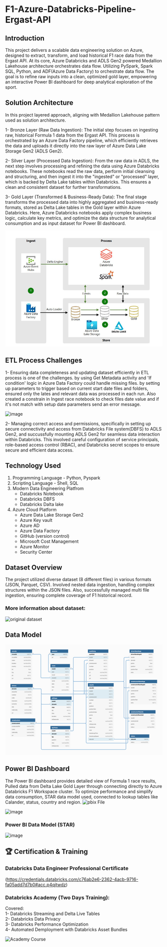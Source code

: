 # F1-Azure-Databricks-Pipeline-Ergast-API

## Introduction
This project delivers a scalable data engineering solution on Azure, designed to extract, transform, and load historical F1 race data from the Ergast API. At its core, Azure Databricks and ADLS Gen2 powered Medallion Lakehouse architecture orchestrates data flow. Utilizing PySpark, Spark SQL, Python, and ADF(Azure Data Factory) to orchestrate data flow. The goal is to refine raw inputs into a clean, optimized gold layer, empowering an interactive Power BI dashboard for deep analytical exploration of the sport.

## Solution Architecture

In this project layered approach, aligning with Medallion Lakehouse pattern used as solution architecture.

1- Bronze Layer (Raw Data Ingestion): The initial step focuses on ingesting raw, historical Formula 1 data from the Ergast API. This process is orchestrated by an Azure Data Factory pipeline, 
   which efficiently retrieves the data and uploads it directly into the raw layer of Azure Data Lake Storage Gen2 (ADLS Gen2). 

2- Silver Layer (Processed Data Ingestion): From the raw data in ADLS, the next step involves processing and refining the data using Azure Databricks notebooks. These notebooks read the raw data, perform initial cleansing and structuring, and then ingest it into the "ingested" or "processed" layer, which is backed by Delta Lake tables within Databricks. This ensures a clean and consistent dataset for further transformations.

3- Gold Layer (Transformed & Business-Ready Data): The final stage transforms the processed data into highly aggregated and business-ready formats, stored as Delta Lake tables in the Gold layer within Azure Databricks. Here, Azure Databricks notebooks apply complex business logic, calculate key metrics, and optimize the data structure for analytical consumption and as input dataset for Power BI dashboard.  


![Project_architecture](https://github.com/MisaHojjat/F1-Azure-Databricks-Pipeline-Ergast-API/blob/main/architectur_solution.JPG)

## ETL Process Challenges

1- Ensuring data completeness and updating dataset efficiently in ETL process is one of the challenges. by using Get Metadata activity and 'If condition' logic in Azure Data Factory could handle missing files. by setting up parameters to trigger based on current start date files and folders, ensured only the lates and relevant data was processed in each run. Also created a constrain in Ingest race notebook to check files date value and if it's not match with setup date parameters send an error message.

![image](https://github.com/user-attachments/assets/475a7739-59a8-4651-870c-93df0c56f7e6)



2- Managing correct access and permissions, specifically in setting up secure connectivity and access from Databricks File system(DBFS) to ADLS Gen2, and succussfully mounting ADLS Gen2 for seamless data interaction within Databricks. This involved careful configuration of service principals, role-based access control (RBAC), and Databricks secret scopes to ensure secure and efficient data access.



## Technology Used

1. Programming Language - Python, Pyspark
2. Scripting Language - Shell, SQL
3. Modern Data Engineering Platfrom
   - Databricks Notebook
   - Databricks DBFS
   - Databricks Dalta lake
5. Azure Cloud Platform
   - Azure Data Lake Storage Gen2
   - Azure Key vault
   - Azure AD
   - Azure Data Factory
   - GitHub (version control)
   - Microsoft Cost Management
   - Azure Monitor
   - Security Center

## Dataset Overview

The project utilized diverse dataset (8 different files) in various formats (JSON, Parquet, CSV). Involved nested data ingestion, handling complex structures within the JSON files. Also, successfully managed multi file ingestion, ensuring complete coverage of F1
historical record.

### More information about dataset:
![original dataset](https://ergast.com/mrd/)

## Data Model
![Data model](https://github.com/MisaHojjat/F1-Azure-Databricks-Pipeline-Ergast-API/blob/main/formula1_ergast_db_data_model.png)


## Power BI Dashboard

The Power BI dashboard provides detailed view of Formula 1 race results, Pulled data from Delta Lake Gold Layer through connecting directly to Azure Databricks F1 Workspace cluster. To optimize performance and simplify data consumption, STAR data model used, connected to lookup tables like Calander, status, country and region. ![pbix File](https://github.com/MisaHojjat/F1-Azure-Databricks-Pipeline-Ergast-API/blob/main/F1-Azure_Databricks.pbix)

![image](https://github.com/user-attachments/assets/98b1c749-7895-420a-8585-eb65bed86330)

### Power BI Data Model (STAR)

![image](https://github.com/user-attachments/assets/cce5c556-c1f0-4d0a-84f9-4653fc552ed9)


## 🏆 Certification & Training
### Databricks Data Engineer Professional Certificate
(https://credentials.databricks.com/c76ab2e6-2362-4acb-9716-fa05add7d7b0#acc.p4qjtwdz) 

### Databricks Academy (Two Days Training):  
Covered:   
1- Databricks Streaming and Delta Live Tables  
2- Databricks Data Privacy  
3- Databricks Performance Optimization  
4- Automated Demployment with Databricks Asset Bundles    

![Academy Course](https://github.com/user-attachments/assets/ff2c3b20-fa46-4757-9bc2-d43c3cd43275)


